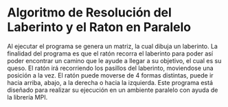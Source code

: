 # Algoritmo de Resolución del Laberinto y el Raton en Paralelo

Al ejecutar el programa se genera un matriz, la cual dibuja un laberinto. La finalidad
del programa es que el ratón recorra el laberinto para poder así poder encontrar un
camino que le ayude a llegar a su objetivo, el cual es su queso. El ratón irá
recorriendo los pasillos del laberinto, moviendose una posición a la vez. El ratón
puede moverse de 4 formas distintas, puede ir hacia arriba, abajo, a la derecha o
hacia la izquierda.
Este programa está diseñado para realizar su ejecución en un ambiente paralelo
con ayuda de la librería MPI.
